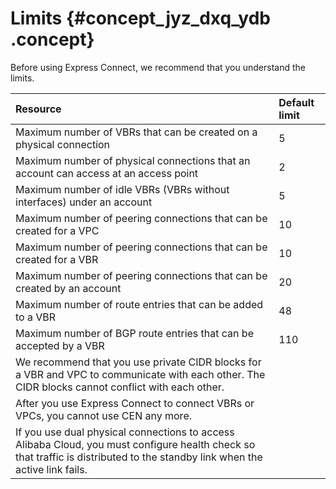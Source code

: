 # Limits {#concept_jyz_dxq_ydb .concept}

Before using Express Connect, we recommend that you understand the limits.

|Resource|Default limit|
|:-------|:------------|
|Maximum number of VBRs that can be created on a physical connection|5|
|Maximum number of physical connections that an account can access at an access point|2|
|Maximum number of idle VBRs \(VBRs without interfaces\) under an account|5|
|Maximum number of peering connections that can be created for a VPC|10|
|Maximum number of peering connections that can be created for a VBR|10|
|Maximum number of peering connections that can be created by an account|20|
|Maximum number of route entries that can be added to a VBR|48|
|Maximum number of BGP route entries that can be accepted by a VBR|110|
|We recommend that you use private CIDR blocks for a VBR and VPC to communicate with each other. The CIDR blocks cannot conflict with each other.|
|After you use Express Connect to connect VBRs or VPCs, you cannot use CEN any more.|
|If you use dual physical connections to access Alibaba Cloud, you must configure health check so that traffic is distributed to the standby link when the active link fails.|

